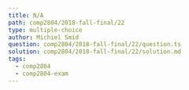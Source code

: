 ```yaml
---
title: N/A
path: comp2804/2018-fall-final/22
type: multiple-choice
author: Michiel Smid
question: comp2804/2018-fall-final/22/question.ts
solution: comp2804/2018-fall-final/22/solution.md
tags:
  - comp2804
  - comp2804-exam
---
```

